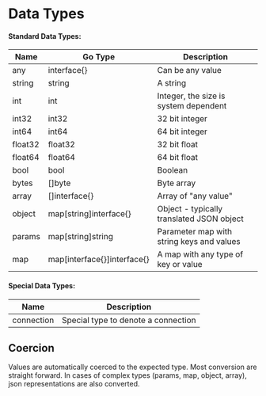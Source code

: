 # Data Types

#### Standard Data Types:
|Name|Go Type |Description|
|--- |--- |--- |
| any     | interface{} |  Can be any value |
| string  | string      | A string|
| int     | int   | Integer, the size is system dependent |
| int32   | int32 | 32 bit integer |
| int64   | int64 | 64 bit integer |
| float32 | float32 | 32 bit float |
| float64 | float64 | 64 bit float |
| bool    | bool    | Boolean |
| bytes   | []byte  | Byte array |
| array   | []interface{} | Array of "any value" |
| object  | map[string]interface{} | Object - typically translated JSON object |
| params  | map[string]string      | Parameter map with string keys and values |
| map     | map[interface{}]interface{} | A map with any type of key or value |

#### Special Data Types:
|Name|Description|
|--- |--- |
| connection | Special type to denote a connection |

## Coercion

Values are automatically coerced to the expected type.  Most conversion are straight forward.  In cases of 
complex types (params, map, object, array), json representations are also converted. 

